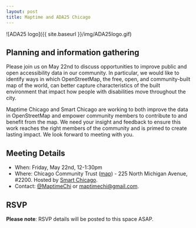 ```yaml
---
layout: post
title: Maptime and ADA25 Chicago
---
```


![ADA25 logo]({{ site.baseurl }}/img/ADA25logo.gif)

## Planning and information gathering

Please join us on May 22nd to discuss opportunities to improve public and open accessibility data in our community. In particular, we would like to identify ways in which OpenStreetMap, the free, open, and community-built map of the world, can better capture characteristics of the built environment that impact how people with disabilities move throughout the city. 

Maptime Chicago and Smart Chicago are working to both improve the data in OpenStreetMap and empower community members to contribute to and benefit from the map. We need your insight and feedback to ensure this work reaches the right members of the community and is primed to create lasting impact. We look forward to meeting with you. 

## Meeting Details

- When: Friday, May 22nd, 12-1:30pm
- Where: Chicago Community Trust ([map](https://www.google.com/maps/place/The+Chicago+Community+Trust/@41.886436,-87.623702,15z/data=!4m2!3m1!1s0x0:0x68dc1dc20d01eaf9)) - 225 North Michigan Avenue, #2200. Hosted by [Smart Chicago](http://www.smartchicagocollaborative.org/). 
- Contact: [@MaptimeChi](http://twitter.com/maptimechi) or [maptimechi@gmail.com](mailto:maptimechi@gmail.com). 

## RSVP

**Please note**: RSVP details will be posted to this space ASAP. 
